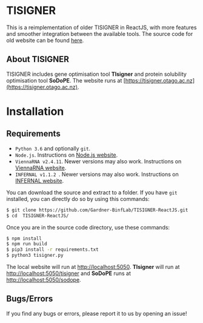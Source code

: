 # TISIGNER
This is a reimplementation of older TISIGNER in ReactJS, with more features and smoother integration between the available tools. The source code for old website can be found [here](https://github.com/Gardner-BinfLab/TIsigner/tree/master/TIsigner_web).

## About TISIGNER
TISIGNER includes gene optimisation tool **TIsigner** and protein solubility optimisation tool **SoDoPE**. The website runs at [https://tisigner.otago.ac.nz](https://tisigner.otago.ac.nz).

# Installation

## Requirements
 - ```Python 3.6``` and optionally ```git```.
 - ```Node.js```. Instructions on [Node.js website](https://nodejs.org/en/).
 - ```ViennaRNA v2.4.11```. Newer versions may also work. Instructions on [ViennaRNA website](https://www.tbi.univie.ac.at/RNA/).
 - ```INFERNAL v1.1.2 ```. Newer versions may also work. Instructions on [INFERNAL website](http://eddylab.org/infernal/).

You can download the source and extract to a folder. If you have ```git``` installed, you can directly do so by using this commands:

```sh
$ git clone https://github.com/Gardner-BinfLab/TISIGNER-ReactJS.git
$ cd  TISIGNER-ReactJS/
```
Once you are in the source code directory, use these commands:
```sh
$ npm install
$ npm run build
$ pip3 install -r requirements.txt
$ python3 tisigner.py
```

The local website will run at [http://localhost:5050](http://localhost:5050).
**TIsigner** will run at [http://localhost:5050/tisigner](http://localhost:5050/tisigner) and **SoDoPE** runs at [http://localhost:5050/sodope](http://localhost:5050/sodope).

## Bugs/Errors
If you find any bugs or errors, please report it to us by opening an issue!

